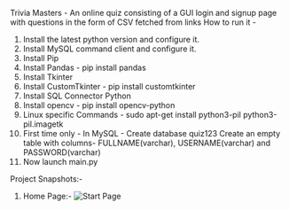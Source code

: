 Trivia Masters - An online quiz consisting of a GUI login and signup page with questions in the form of CSV fetched from links How to run it -

1. Install the latest python version and configure it.
2. Install MySQL command client and configure it.
3. Install Pip
4. Install Pandas - pip install pandas
5. Install Tkinter
6. Install CustomTkinter - pip install customtkinter
7. Install SQL Connector Python
8. Install opencv - pip install opencv-python
9. Linux specific Commands - sudo apt-get install python3-pil python3-pil.imagetk
10. First time only - In MySQL - Create database quiz123 Create an empty table with columns- FULLNAME(varchar), USERNAME(varchar) and PASSWORD(varchar)
11. Now launch main.py

Project Snapshots:-
1. Home Page:-
   ![Start Page](https://github.com/dharalnaik/Trivia-Masters/assets/142478246/d72eeb9c-4ca5-435b-b44e-dd7e5d7825d7)

   
